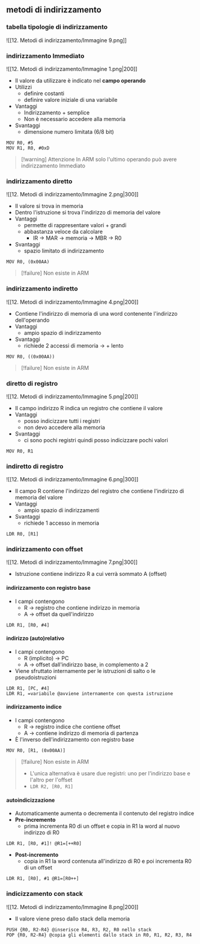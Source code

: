 ## metodi di indirizzamento
### tabella tipologie di indirizzamento
![[12. Metodi di indirizzamento/Immagine 9.png]]
### indirizzamento Immediato
![[12. Metodi di indirizzamento/Immagine 1.png|200]]
- Il valore da utilizzare è indicato nel **campo operando**
- Utilizzi
	- definire costanti
	- definire valore iniziale di una variabile
- Vantaggi
	- Indirizzamento + semplice
	- Non è necessario accedere alla memoria
- Svantaggi
	- dimensione numero limitata (6/8 bit)
```arm
MOV R0, #5
MOV R1, R0, #0xD
```

>[!warning] Attenzione
>In ARM solo l'ultimo operando può avere indirizzamento Immediato

### indirizzamento diretto
![[12. Metodi di indirizzamento/Immagine 2.png|300]]
- Il valore si trova in memoria
- Dentro l'istruzione si trova l'indirizzo di memoria del valore
- Vantaggi
	- permette di rappresentare valori + grandi
	- abbastanza veloce da calcolare
		- IR -> MAR -> memoria -> MBR -> R0
- Svantaggi
	- spazio limitato di indirizzamento
```
MOV R0, (0x00AA)
```

>[!failure] Non esiste in ARM

### indirizzamento indiretto
![[12. Metodi di indirizzamento/Immagine 4.png|200]]
- Contiene l'indirizzo di memoria di una word contenente l'indirizzo dell'operando
- Vantaggi
	- ampio spazio di indirizzamento
- Svantaggi
	- richiede 2 accessi di memoria -> + lento
```
MOV R0, ((0x00AA))
```

>[!failure] Non esiste in ARM

### diretto di registro
![[12. Metodi di indirizzamento/Immagine 5.png|200]]
- Il campo indirizzo R indica un registro che contiene il valore
- Vantaggi
	- posso indicizzare tutti i registri
	- non devo accedere alla memoria
- Svantaggi
	- ci sono pochi registri quindi posso indicizzare pochi valori
```
MOV R0, R1
```
<div style="page-break-after: always;"></div>

### indiretto di registro
![[12. Metodi di indirizzamento/Immagine 6.png|300]]
- Il campo R contiene l'indirizzo del registro che contiene l'indirizzo di memoria del valore
- Vantaggi
	- ampio spazio di indirizzamenti
- Svantaggi
	- richiede 1 accesso in memoria
```
LDR R0, [R1]
```

### indirizzamento con offset
![[12. Metodi di indirizzamento/Immagine 7.png|300]]
- Istruzione contiene indirizzo R a cui verrà sommato A (offset)

#### indirizzamento con registro base
- I campi contengono
	- R -> registro che contiene indirizzo in memoria
	- A -> offset da quell'indirizzo
```
LDR R1, [R0, #4]
```

#### indirizzo (auto)relativo
- I campi contengono
	- R (implicito) -> PC
	- A -> offset dall'indirizzo base, in complemento a 2
- Viene sfruttato internamente per le istruzioni di salto o le pseudoistruzioni
```
LDR R1, [PC, #4]
LDR R1, =variabile @avviene internamente con questa istruzione
```

#### indirizzamento indice
- I campi contengono
	- R -> registro indice che contiene offset
	- A -> contiene indirizzo di memoria di partenza
- È l'inverso dell'indirizzamento con registro base
```
MOV R0, [R1, (0x00AA)]
```

>[!failure] Non esiste in ARM
>- L'unica alternativa è usare due registri: uno per l'indirizzo base e l'altro per l'offset
>- ```LDR R2, [R0, R1]```
#### autoindicizzazione
- Automaticamente aumenta o decrementa il contenuto del registro indice
- **Pre-incremento**
	- prima incrementa R0 di un offset e copia in R1 la word al nuovo indirizzo di R0
```
LDR R1, [R0, #1]! @R1=[++R0]
```
- **Post-incremento**
	- copia in R1 la word contenuta all'indirizzo di R0 e poi incrementa R0 di un offset
```
LDR R1, [R0], #1 @R1=[R0++]
```

### indicizzamento con stack
![[12. Metodi di indirizzamento/Immagine 8.png|200]]
- Il valore viene preso dallo stack della memoria
```
PUSH {R0, R2-R4} @inserisce R4, R3, R2, R0 nello stack
POP {R0, R2-R4} @copia gli elementi dallo stack in R0, R1, R2, R3, R4
```